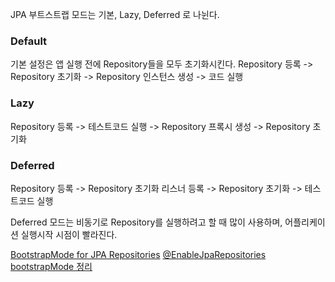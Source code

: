 JPA 부트스트랩 모드는 기본,  Lazy, Deferred 로 나뉜다.

###  Default
기본 설정은 앱 실행 전에 Repository들을 모두 초기화시킨다.
Repository 등록 
-> Repository 초기화
-> Repository 인스턴스 생성
-> 코드 실행

### Lazy
Repository 등록
-> 테스트코드 실행
-> Repository 프록시 생성
-> Repository 초기화

### Deferred
Repository 등록
-> Repository 초기화 리스너 등록
-> Repository 초기화
-> 테스트코드 실행

Deferred 모드는 비동기로 Repository를 실행하려고 할 때 많이 사용하며, 어플리케이션 실행시작 시점이 빨라진다.


[BootstrapMode for JPA Repositories](https://www.baeldung.com/jpa-bootstrap-mode)
[@EnableJpaRepositories bootstrapMode 정리](https://effortguy.tistory.com/281)